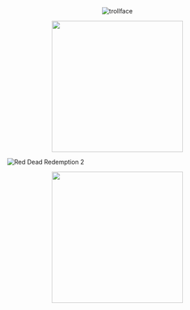 ## 

<p align="center">
  <img src="https://komarev.com/ghpvc/?username=usslh&label=trollface&color=c8c3bd" alt="trollface" />
</p>

<p align="center">
  <img src=https://64.media.tumblr.com/34974ad24299e1f259f233c554de70da/4160be3cc2b84620-bd/s540x810/8c484d1fdff0e9ce0db8d1f5666cf2b1f659c4fb.gifv width="300"/>
</p>

![Red Dead Redemption 2](https://github.com/user-attachments/assets/324b14e7-b9e6-4519-a4c5-3654a90ea8dc)

<p align="center">
  <img src=(https://64.media.tumblr.com/cb2029d0649ccc539a3aeaf4ff0df25a/4160be3cc2b84620-22/s540x810/95961f6ee3a17bda03ddd9ed9d6b649d8f498870.gifv) width="300"/>
</p>   


